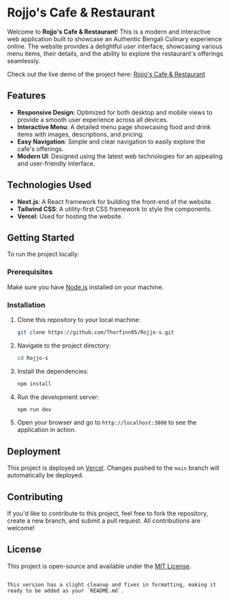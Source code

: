 # Rojjo's Cafe & Restaurant

Welcome to **Rojjo's Cafe & Restaurant**! This is a modern and interactive web application built to showcase an Authentic Bengali Culinary experience online. The website provides a delightful user interface, showcasing various menu items, their details, and the ability to explore the restaurant's offerings seamlessly.

Check out the live demo of the project here: [Rojjo's Cafe & Restaurant](https://rojjos-cafenrestaurant.vercel.app/)

## Features

- **Responsive Design**: Optimized for both desktop and mobile views to provide a smooth user experience across all devices.
- **Interactive Menu**: A detailed menu page showcasing food and drink items with images, descriptions, and pricing.
- **Easy Navigation**: Simple and clear navigation to easily explore the cafe's offerings.
- **Modern UI**: Designed using the latest web technologies for an appealing and user-friendly interface.

## Technologies Used

- **Next.js**: A React framework for building the front-end of the website.
- **Tailwind CSS**: A utility-first CSS framework to style the components.
- **Vercel**: Used for hosting the website.

## Getting Started

To run the project locally:

### Prerequisites

Make sure you have [Node.js](https://nodejs.org/) installed on your machine.

### Installation

1. Clone this repository to your local machine:

   ```bash
   git clone https://github.com/Thorfinn05/Rojjo-s.git
   ```

2. Navigate to the project directory:

   ```bash
   cd Rojjo-s
   ```

3. Install the dependencies:

   ```bash
   npm install
   ```

4. Run the development server:

   ```bash
   npm run dev
   ```

5. Open your browser and go to `http://localhost:3000` to see the application in action.

## Deployment

This project is deployed on [Vercel](https://vercel.com/). Changes pushed to the `main` branch will automatically be deployed.

## Contributing

If you'd like to contribute to this project, feel free to fork the repository, create a new branch, and submit a pull request. All contributions are welcome!

## License

This project is open-source and available under the [MIT License](LICENSE).
```

This version has a slight cleanup and fixes in formatting, making it ready to be added as your `README.md`.
